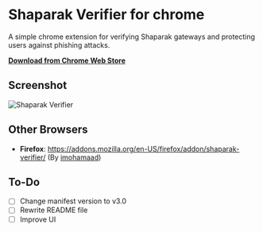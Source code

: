 # Shaparak Verifier for chrome
A simple chrome extension for verifying Shaparak gateways and protecting users against phishing attacks.

**[Download from Chrome Web Store](https://chrome.google.com/webstore/detail/npigckpiilmfjkgngcffloobgehgmfme)**

## Screenshot
![Shaparak Verifier](https://raw.githubusercontent.com/alibo/shaparak-verifier-chrome/master/screenshot.jpg)

## Other Browsers

- **Firefox**: https://addons.mozilla.org/en-US/firefox/addon/shaparak-verifier/ (By [imohamaad](https://github.com/imohamaad/Shaparak-Verifier-for-firefox))

## To-Do
- [ ] Change manifest version to v3.0
- [ ] Rewrite README file
- [ ] Improve UI
